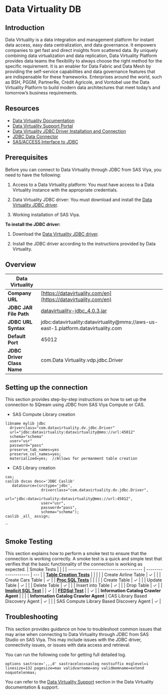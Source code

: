 # Data Virtuality DB

## Introduction

Data Virtuality is a data integration and management platform for instant data access, easy data centralization, and data governance. It empowers companies to get fast and direct insights from scattered data. By uniquely combining data virtualization and data replication, Data Virtuality Platform provides data teams the flexibility to always choose the right method for the specific requirement. It is an enabler for Data Fabric and Data Mesh by providing the self-service capabilities and data governance features that are indispensable for these frameworks. Enterprises around the world, such as BSH, PGGM, PartnerRe, Crédit Agricole, and Vontobel use the Data Virtuality Platform to build modern data architectures that meet today’s and tomorrow’s business requirements.

## Resources

- [Data Virtuality Documentation](https://datavirtuality.com/en/docs-and-support/)
- [Data Virtuality Support Portal](https://support.datavirtuality.com/hc/en-us)
- [Data Virtuality JDBC Driver Installation and Connection](https://docs.datavirtuality.com/v3/jdbc-driver-installation-and-connection)
- [JDBC Data Connector](https://go.documentation.sas.com/doc/en/pgmsascdc/v_038/casref/n1ldk5vubre9oen10bdqoqkfc1y7.htm)
- [SAS/ACCESS Interface to JDBC](https://go.documentation.sas.com/doc/en/pgmsascdc/v_038/acreldb/n1usgr00wc9cvln1gnyp1807qu17.htm)

## Prerequisites

Before you can connect to Data Virtuality through JDBC from SAS Viya, you need to have the following:

1. Access to a Data Virtuality platform: You must have access to a Data Virtuality instance with the appropriate credentials.

2. Data Virtuality JDBC driver: You must download and install the [Data Virtuality JDBC driver](https://datavirtuality.com/en/download-driver/).

3. Working installation of SAS Viya.

**To install the JDBC driver:**

1. Download the [Data Virtuality JDBC driver](https://datavirtuality.com/en/download-driver/).

2. Install the JDBC driver according to the instructions provided by Data Virtuality.

## Overview

| Data Virtuality               |                                                                                   |
| -------------------- | --------------------------------------------------------------------------------- |
| **Company URL**     | [https://datavirtuality.com/en](https://datavirtuality.com/en)                                                               |
| **JDBC JAR File Path**   | [datavirtuality-jdbc_4.0.3.jar](https://datavirtuality.com/wp-content/uploads/2023/07/datavirtuality-jdbc_4.0.3.jar)                        |
| **JDBC URL Syntax** | jdbc:datavirtuality:datavirtuality@mms://aws-us-east-1.platform.datavirtuality.com                                           |
| **Default Port**    | 45012                                                                            |
| **JDBC Driver Class Name**      | com.Data Virtuality.vdp.jdbc.Driver                                                       |
## Setting up the connection

This section provides step-by-step instructions on how to set up the connection to SQream using JDBC from SAS Viya Compute or CAS.

- SAS Compute Library creation

```sas
libname mylib jdbc
  driverclass="com.datavirtuality.dv.jdbc.Driver"
  url="jdbc:datavirtuality:datavirtuality@mms://url:45012"
  schema="schema"
  user="usr"
  password="pass"
  preserve_tab_names=yes
  preserve_col_names=yes;
  materialized=yes;  //Allows for permanment table creation
```

- CAS Library creation

```sas
cas;
caslib dvcas desc='JDBC Caslib'
   dataSource=(srctype='jdbc',
                driverclass="com.datavirtuality.dv.jdbc.Driver",
                url="jdbc:datavirtuality:datavirtuality@mms://url:45012",
                user="usr",
                password="pass",
                schema="schema");
caslib _all_ assign;
```
``
## Smoke Testing

This section explains how to perform a smoke test to ensure that the connection is working correctly. A smoke test is a quick and simple test that verifies that the basic functionality of the connection is working as expected.
|            Smoke Tests                           |                      |     |
| ------------------------------------- | -------------------- | --- |
| [**Table Creation Tests**](https://gitlab.sas.com/dae/sas-access-samples/-/tree/master/SAS%20Viya/JDBC#table-creation-tests) | | |
|                                       | Create Airline Table | &check; |
|                                       | Create Cars Table    | &check; |
| [**Proc SQL Tests**](https://gitlab.sas.com/dae/sas-access-samples/-/tree/master/SAS%20Viya/JDBC#proc-sql-tests) | | |
|                                       | Create Table         | &check; |
|                                       | Update Table         | &check; |
|                                       | Delete Table         | &check; |
|                                       | Insert into Table    | &check; |
|                                       | Drop Table           | &check; |
| [**Implicit SQL Test**](https://gitlab.sas.com/dae/sas-access-samples/-/tree/master/SAS%20Viya/JDBC#implicit-sql-tests) | | &check; |
| [**FEDSql Test**](https://gitlab.sas.com/dae/sas-access-samples/-/tree/master/SAS%20Viya/JDBC#fedsql-test) | | &check; |
| **Information Catalog Crawler Agent** | | |
| **Information Catalog Crawler Agent** | CAS Library Based Discovery Agent                     | &check; |
|                                       | SAS Compute Library Based Discovery Agent                     | &check; |
## Troubleshooting

This section provides guidance on how to troubleshoot common issues that may arise when connecting to Data Virtuality through JDBC from SAS Studio on SAS Viya. This may include issues with the JDBC driver, connectivity issues, or issues with data access and retrieval.

You can run the following code for getting full detailed log.

```sas
options sastrace=',,,d' sastraceloc=saslog nostsuffix msglevel=i
linesize=132 pagesize=max validvarname=any validmemname=extend noquotelenmax;
```

You can refer to the [Data Virtuality Support](https://support.datavirtuality.com/hc/en-us) section in the Data Virtuality documentation & support.
